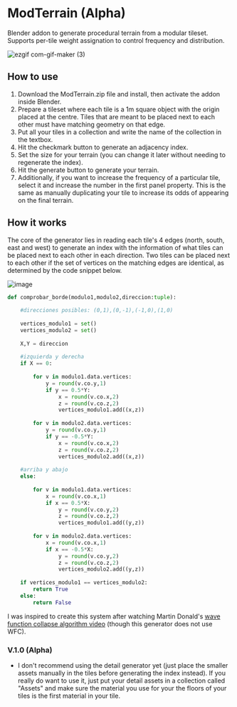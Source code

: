 # ModTerrain (Alpha)
Blender addon to generate procedural terrain from a modular tileset. Supports per-tile weight assignation to control frequency and distribution.

![ezgif com-gif-maker (3)](https://user-images.githubusercontent.com/92323990/174451516-560c75f2-d121-445f-8c9b-b18d96c7fcea.gif)

## How to use
1. Download the ModTerrain.zip file and install, then activate the addon inside Blender.
2. Prepare a tileset where each tile is a 1m square object with the origin placed at the centre. Tiles that are meant to be placed next to each other must have matching geometry on that edge.
3. Put all your tiles in a collection and write the name of the collection in the textbox.
4. Hit the checkmark button to generate an adjacency index.
5. Set the size for your terrain (you can change it later without needing to regenerate the index).
6. Hit the generate button to generate your terrain.
7. Additionally, if you want to increase the frequency of a particular tile, select it and increase the number in the first panel property. This is the same as manually duplicating your tile to increase its odds of appearing on the final terrain.

## How it works
The core of the generator lies in reading each tile's 4 edges (north, south, east and west) to generate an index with the information of what tiles can be placed next to each other in each direction. Two tiles can be placed next to each other if the set of vertices on the matching edges are identical, as determined by the code snippet below.

![image](https://user-images.githubusercontent.com/92323990/174450654-37e7652e-58df-43cc-85e5-98d65d2dc3d8.png)


```python
def comprobar_borde(modulo1,modulo2,direccion:tuple):
    
    #direcciones posibles: (0,1),(0,-1),(-1,0),(1,0)
    
    vertices_modulo1 = set()
    vertices_modulo2 = set()
    
    X,Y = direccion
    
    #izquierda y derecha
    if X == 0:
    
        for v in modulo1.data.vertices:
            y = round(v.co.y,1)
            if y == 0.5*Y:
                x = round(v.co.x,2)
                z = round(v.co.z,2)
                vertices_modulo1.add((x,z))
                
        for v in modulo2.data.vertices:
            y = round(v.co.y,1)
            if y == -0.5*Y:
                x = round(v.co.x,2)
                z = round(v.co.z,2)
                vertices_modulo2.add((x,z))
    
    #arriba y abajo      
    else:
        
        for v in modulo1.data.vertices:
            x = round(v.co.x,1)
            if x == 0.5*X:
                y = round(v.co.y,2)
                z = round(v.co.z,2)
                vertices_modulo1.add((y,z))
                
        for v in modulo2.data.vertices:
            x = round(v.co.x,1)
            if x == -0.5*X:
                y = round(v.co.y,2)
                z = round(v.co.z,2)
                vertices_modulo2.add((y,z))
            
    if vertices_modulo1 == vertices_modulo2:
        return True
    else:
        return False
```
I was inspired to create this system after watching Martin Donald's [wave function collapse algorithm video](https://www.youtube.com/watch?v=2SuvO4Gi7uY) (though this generator does not use WFC).

### V.1.0 (Alpha)
- I don't recommend using the detail generator yet (just place the smaller assets manually in the tiles before generating the index instead). If you really do want to use it, just put your detail assets in a collection called "Assets" and make sure the material you use for your the floors of your tiles is the first material in your tile. 
